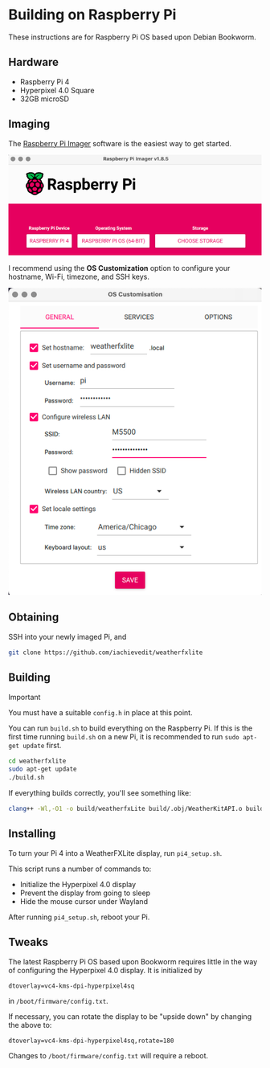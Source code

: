# Building on Raspberry Pi

These instructions are for Raspberry Pi OS based upon Debian
Bookworm.

## Hardware

* Raspberry Pi 4
* Hyperpixel 4.0 Square
* 32GB microSD

## Imaging

The [Raspberry Pi Imager](https://www.raspberrypi.com/software/) software
is the easiest way to get started.  

<div align="center">
<img src="rpi_imager.png">
</div>

I recommend using the **OS Customization** option to configure your
hostname, Wi-Fi, timezone, and SSH keys.

<div align="center">
<img src="imager_options.png">
</div>

## Obtaining

SSH into your newly imaged Pi, and

```bash
git clone https://github.com/iachievedit/weatherfxlite
```

## Building

> [!IMPORTANT]  
> You must have a suitable `config.h` in place at this point.

You can run `build.sh` to build everything on the Raspberry Pi.
If this is the first time running `build.sh` on a new Pi, it is
recommended to run `sudo apt-get update` first.

```bash
cd weatherfxlite
sudo apt-get update
./build.sh
```

If everything builds correctly, you'll see something like:

```bash
clang++ -Wl,-O1 -o build/weatherfxLite build/.obj/WeatherKitAPI.o build/.obj/main.o build/.obj/FileDownloader.o build/.obj/WeatherFXLite.o build/.obj/WindArrow.o build/.obj/moc_WeatherKitAPI.o build/.obj/moc_FileDownloader.o build/.obj/moc_WeatherFXLite.o   -L/usr/include/lib -lcrypto /usr/lib/aarch64-linux-gnu/libQt5Widgets.so /usr/lib/aarch64-linux-gnu/libQt5Gui.so /usr/lib/aarch64-linux-gnu/libQt5Network.so /usr/lib/aarch64-linux-gnu/libQt5Core.so -lGL -lpthread
```

## Installing

To turn your Pi 4 into a WeatherFXLite display, run `pi4_setup.sh`.

This script runs a number of commands to:

* Initialize the Hyperpixel 4.0 display
* Prevent the display from going to sleep
* Hide the mouse cursor under Wayland

After running `pi4_setup.sh`, reboot your Pi.

## Tweaks

The latest Raspberry Pi OS based upon Bookworm requires little in the way
of configuring the Hyperpixel 4.0 display.  It is initialized by

```
dtoverlay=vc4-kms-dpi-hyperpixel4sq
```

in `/boot/firmware/config.txt`.

If necessary, you can rotate the display to be "upside down"
by changing the above to:

```
dtoverlay=vc4-kms-dpi-hyperpixel4sq,rotate=180
```

Changes to `/boot/firmware/config.txt` will require a reboot.
